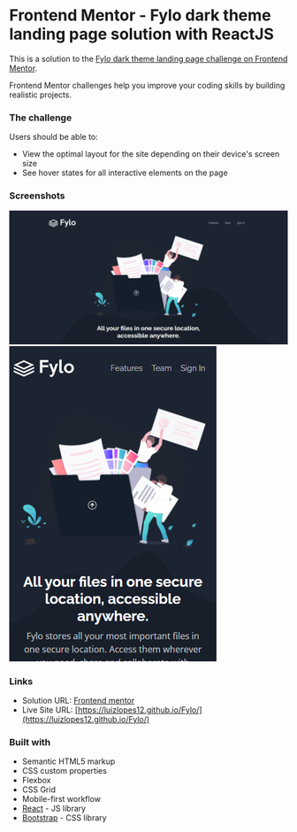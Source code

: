 # Frontend Mentor - Fylo dark theme landing page solution with ReactJS

This is a solution to the [Fylo dark theme landing page challenge on Frontend Mentor](https://www.frontendmentor.io/challenges/fylo-dark-theme-landing-page-5ca5f2d21e82137ec91a50fd). 

Frontend Mentor challenges help you improve your coding skills by building realistic projects. 

  
### The challenge
Users should be able to:

- View the optimal layout for the site depending on their device's screen size
- See hover states for all interactive elements on the page

### Screenshots

![Desktop](./desk-screen2.png)
![Mobile](./mobile-screen2.png)



### Links

- Solution URL: [Frontend mentor](https://www.frontendmentor.io/solutions/responsive-landing-page-with-reactjs-9hQT04F8Z)
- Live Site URL: [https://luizlopes12.github.io/Fylo/](https://luizlopes12.github.io/Fylo/)


### Built with

- Semantic HTML5 markup
- CSS custom properties
- Flexbox
- CSS Grid
- Mobile-first workflow
- [React](https://reactjs.org/) - JS library
- [Bootstrap](https://getbootstrap.com/) - CSS library

